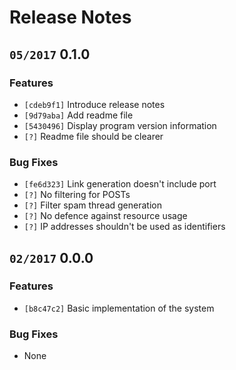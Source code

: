 # Release Notes

## `05/2017` 0.1.0

### Features

  * `[cdeb9f1]` Introduce release notes
  * `[9d79aba]` Add readme file
  * `[5430496]` Display program version information
  * `[?]` Readme file should be clearer

### Bug Fixes

  * `[fe6d323]` Link generation doesn't include port
  * `[?]` No filtering for POSTs
  * `[?]` Filter spam thread generation
  * `[?]` No defence against resource usage
  * `[?]` IP addresses shouldn't be used as identifiers

## `02/2017` 0.0.0

### Features

  * `[b8c47c2]` Basic implementation of the system

### Bug Fixes

  * None
